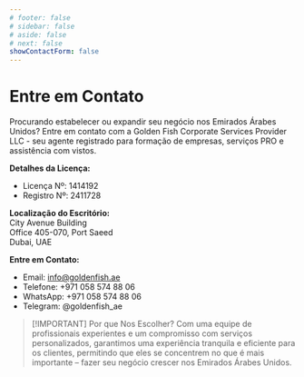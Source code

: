 ```yaml
---
# footer: false
# sidebar: false
# aside: false
# next: false
showContactForm: false
---
```


<!-- <p>
  <img src="/img/Logo.avif" alt="logotipo" width="100" height="100" style="margin-left: 50%;">
</p> -->

# Entre em Contato

Procurando estabelecer ou expandir seu negócio nos Emirados Árabes Unidos? Entre em contato com a Golden Fish Corporate Services Provider LLC - seu agente registrado para formação de empresas, serviços PRO e assistência com vistos.

**Detalhes da Licença:**

- Licença Nº: 1414192
- Registro Nº: 2411728

**Localização do Escritório:**  
City Avenue Building  
Office 405-070, Port Saeed  
Dubai, UAE

**Entre em Contato:**

- Email: info@goldenfish.ae
- Telefone: +971 058 574 88 06
- WhatsApp: +971 058 574 88 06
- Telegram: @goldenfish_ae

<!-- WhatsApp us at [+971 058 574 88 06](https://wa.me/message/KDLD4FZVW7EUC1)
Telegram us at [@goldenfish_ae](https://t.me/goldenfish_ae) -->

> [!IMPORTANT] Por que Nos Escolher?
> Com uma equipe de profissionais experientes e um compromisso com serviços personalizados, garantimos uma experiência tranquila e eficiente para os clientes, permitindo que eles se concentrem no que é mais importante – fazer seu negócio crescer nos Emirados Árabes Unidos.

<ContactFormModalNav buttonText="Fale com um especialista" formStyle="display: block; margin: 2rem auto;"/>